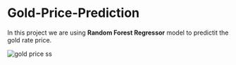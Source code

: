 # Gold-Price-Prediction
In this project we are using **Random Forest Regressor** model
to predictit the gold rate price.




![gold price ss](https://user-images.githubusercontent.com/98209578/159169182-0769a461-78ee-4aaa-a445-7739c6d17ea3.PNG)
